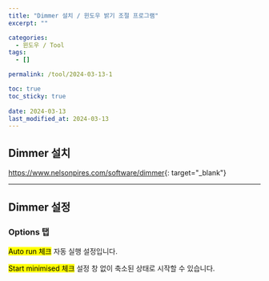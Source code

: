 ```yaml
---
title: "Dimmer 설치 / 윈도우 밝기 조절 프로그램"
excerpt: ""

categories:
  - 윈도우 / Tool
tags:
  - []

permalink: /tool/2024-03-13-1

toc: true
toc_sticky: true
 
date: 2024-03-13
last_modified_at: 2024-03-13
---
```


## Dimmer 설치

<https://www.nelsonpires.com/software/dimmer>{: target="_blank"}

---

## Dimmer 설정

### Options 탭
<mark>Auto run 체크</mark>
자동 실행 설정입니다.

<mark>Start minimised 체크</mark>
설정 창 없이 축소된 상태로 시작할 수 있습니다.